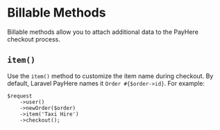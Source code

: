 # Billable Methods

Billable methods allow you to attach additional data to the PayHere checkout process.

## `item()`

Use the `item()` method to customize the item name during checkout. By default, Laravel PayHere names it `Order #{$order->id}`. For example:

```php{4}
$request
    ->user()
    ->newOrder($order)
    ->item('Taxi Hire')
    ->checkout();
```
